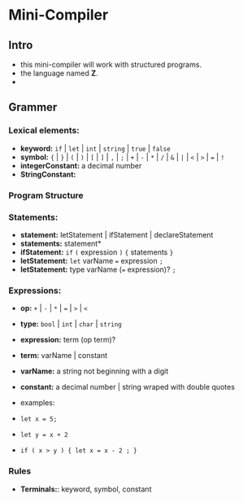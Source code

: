 # Mini-Compiler

## Intro
* this mini-compiler will work with structured programs.
* the language named **Z**.
* 

## **Grammer**
### Lexical elements:
* **keyword:** `if` | `let` | `int` | `string` | `true` | `false`
* **symbol:** `{` | `}` | `(` | `)` | `[` | `]` | `,` | `;`  | `+` | `-` | `*` | `/` | `&` | `|` | `<` | `>` | `=` | `!`
* **integerConstant:** a decimal number
* **StringConstant:** 

### Program Structure

### Statements:
* **statement:** letStatement | ifStatement | declareStatement
* **statements:** statement*
* **ifStatement:** `if` `(` expression `)` `{` statements `}`
* **letStatement:** `let` varName `=` expression `;`
* **letStatement:** type varName (`=` expression)? `;`

### Expressions:
* **op:** `+` | `-` | `*` | `=` | `>` | `<`
* **type:** `bool` | `int` | `char` | `string`
* **expression:** term (op term)?
* **term:** varName | constant
* **varName:** a string not beginning with a digit
* **constant:** a decimal number | string wraped with double quotes

* examples:
* `let x = 5;`
* `let y = x + 2`
* `if ( x > y ) { let x = x - 2 ; }`

### Rules
* **Terminals:**: keyword, symbol, constant
